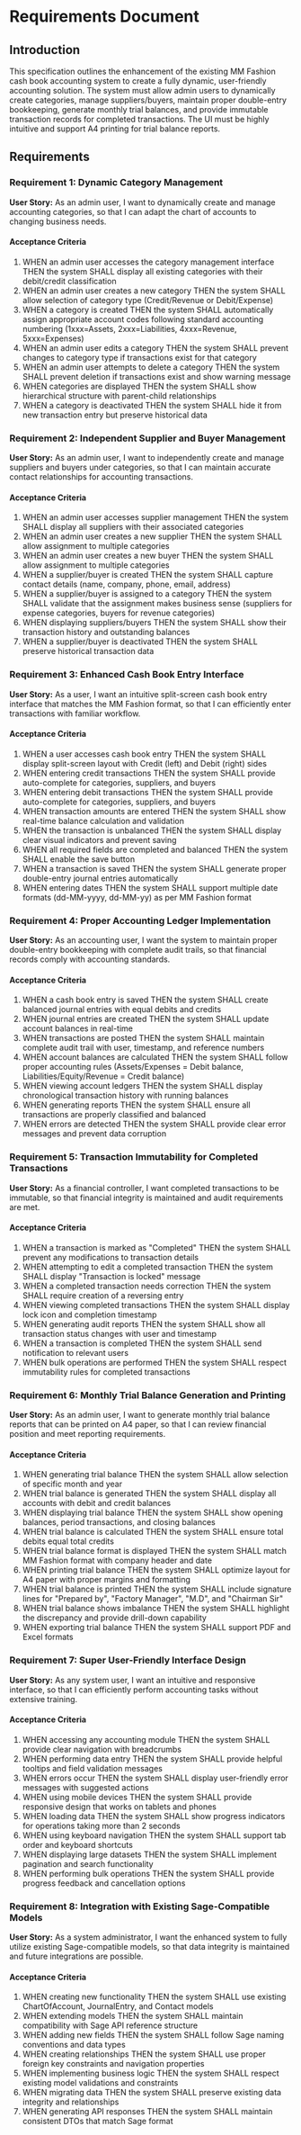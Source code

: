 # Requirements Document

## Introduction

This specification outlines the enhancement of the existing MM Fashion cash book accounting system to create a fully dynamic, user-friendly accounting solution. The system must allow admin users to dynamically create categories, manage suppliers/buyers, maintain proper double-entry bookkeeping, generate monthly trial balances, and provide immutable transaction records for completed transactions. The UI must be highly intuitive and support A4 printing for trial balance reports.

## Requirements

### Requirement 1: Dynamic Category Management

**User Story:** As an admin user, I want to dynamically create and manage accounting categories, so that I can adapt the chart of accounts to changing business needs.

#### Acceptance Criteria

1. WHEN an admin user accesses the category management interface THEN the system SHALL display all existing categories with their debit/credit classification
2. WHEN an admin user creates a new category THEN the system SHALL allow selection of category type (Credit/Revenue or Debit/Expense)
3. WHEN a category is created THEN the system SHALL automatically assign appropriate account codes following standard accounting numbering (1xxx=Assets, 2xxx=Liabilities, 4xxx=Revenue, 5xxx=Expenses)
4. WHEN an admin user edits a category THEN the system SHALL prevent changes to category type if transactions exist for that category
5. WHEN an admin user attempts to delete a category THEN the system SHALL prevent deletion if transactions exist and show warning message
6. WHEN categories are displayed THEN the system SHALL show hierarchical structure with parent-child relationships
7. WHEN a category is deactivated THEN the system SHALL hide it from new transaction entry but preserve historical data

### Requirement 2: Independent Supplier and Buyer Management

**User Story:** As an admin user, I want to independently create and manage suppliers and buyers under categories, so that I can maintain accurate contact relationships for accounting transactions.

#### Acceptance Criteria

1. WHEN an admin user accesses supplier management THEN the system SHALL display all suppliers with their associated categories
2. WHEN an admin user creates a new supplier THEN the system SHALL allow assignment to multiple categories
3. WHEN an admin user creates a new buyer THEN the system SHALL allow assignment to multiple categories  
4. WHEN a supplier/buyer is created THEN the system SHALL capture contact details (name, company, phone, email, address)
5. WHEN a supplier/buyer is assigned to a category THEN the system SHALL validate that the assignment makes business sense (suppliers for expense categories, buyers for revenue categories)
6. WHEN displaying suppliers/buyers THEN the system SHALL show their transaction history and outstanding balances
7. WHEN a supplier/buyer is deactivated THEN the system SHALL preserve historical transaction data

### Requirement 3: Enhanced Cash Book Entry Interface

**User Story:** As a user, I want an intuitive split-screen cash book entry interface that matches the MM Fashion format, so that I can efficiently enter transactions with familiar workflow.

#### Acceptance Criteria

1. WHEN a user accesses cash book entry THEN the system SHALL display split-screen layout with Credit (left) and Debit (right) sides
2. WHEN entering credit transactions THEN the system SHALL provide auto-complete for categories, suppliers, and buyers
3. WHEN entering debit transactions THEN the system SHALL provide auto-complete for categories, suppliers, and buyers
4. WHEN transaction amounts are entered THEN the system SHALL show real-time balance calculation and validation
5. WHEN the transaction is unbalanced THEN the system SHALL display clear visual indicators and prevent saving
6. WHEN all required fields are completed and balanced THEN the system SHALL enable the save button
7. WHEN a transaction is saved THEN the system SHALL generate proper double-entry journal entries automatically
8. WHEN entering dates THEN the system SHALL support multiple date formats (dd-MM-yyyy, dd-MM-yy) as per MM Fashion format

### Requirement 4: Proper Accounting Ledger Implementation

**User Story:** As an accounting user, I want the system to maintain proper double-entry bookkeeping with complete audit trails, so that financial records comply with accounting standards.

#### Acceptance Criteria

1. WHEN a cash book entry is saved THEN the system SHALL create balanced journal entries with equal debits and credits
2. WHEN journal entries are created THEN the system SHALL update account balances in real-time
3. WHEN transactions are posted THEN the system SHALL maintain complete audit trail with user, timestamp, and reference numbers
4. WHEN account balances are calculated THEN the system SHALL follow proper accounting rules (Assets/Expenses = Debit balance, Liabilities/Equity/Revenue = Credit balance)
5. WHEN viewing account ledgers THEN the system SHALL display chronological transaction history with running balances
6. WHEN generating reports THEN the system SHALL ensure all transactions are properly classified and balanced
7. WHEN errors are detected THEN the system SHALL provide clear error messages and prevent data corruption

### Requirement 5: Transaction Immutability for Completed Transactions

**User Story:** As a financial controller, I want completed transactions to be immutable, so that financial integrity is maintained and audit requirements are met.

#### Acceptance Criteria

1. WHEN a transaction is marked as "Completed" THEN the system SHALL prevent any modifications to transaction details
2. WHEN attempting to edit a completed transaction THEN the system SHALL display "Transaction is locked" message
3. WHEN a completed transaction needs correction THEN the system SHALL require creation of a reversing entry
4. WHEN viewing completed transactions THEN the system SHALL display lock icon and completion timestamp
5. WHEN generating audit reports THEN the system SHALL show all transaction status changes with user and timestamp
6. WHEN a transaction is completed THEN the system SHALL send notification to relevant users
7. WHEN bulk operations are performed THEN the system SHALL respect immutability rules for completed transactions

### Requirement 6: Monthly Trial Balance Generation and Printing

**User Story:** As an admin user, I want to generate monthly trial balance reports that can be printed on A4 paper, so that I can review financial position and meet reporting requirements.

#### Acceptance Criteria

1. WHEN generating trial balance THEN the system SHALL allow selection of specific month and year
2. WHEN trial balance is generated THEN the system SHALL display all accounts with debit and credit balances
3. WHEN displaying trial balance THEN the system SHALL show opening balances, period transactions, and closing balances
4. WHEN trial balance is calculated THEN the system SHALL ensure total debits equal total credits
5. WHEN trial balance format is displayed THEN the system SHALL match MM Fashion format with company header and date
6. WHEN printing trial balance THEN the system SHALL optimize layout for A4 paper with proper margins and formatting
7. WHEN trial balance is printed THEN the system SHALL include signature lines for "Prepared by", "Factory Manager", "M.D", and "Chairman Sir"
8. WHEN trial balance shows imbalance THEN the system SHALL highlight the discrepancy and provide drill-down capability
9. WHEN exporting trial balance THEN the system SHALL support PDF and Excel formats

### Requirement 7: Super User-Friendly Interface Design

**User Story:** As any system user, I want an intuitive and responsive interface, so that I can efficiently perform accounting tasks without extensive training.

#### Acceptance Criteria

1. WHEN accessing any accounting module THEN the system SHALL provide clear navigation with breadcrumbs
2. WHEN performing data entry THEN the system SHALL provide helpful tooltips and field validation messages
3. WHEN errors occur THEN the system SHALL display user-friendly error messages with suggested actions
4. WHEN using mobile devices THEN the system SHALL provide responsive design that works on tablets and phones
5. WHEN loading data THEN the system SHALL show progress indicators for operations taking more than 2 seconds
6. WHEN using keyboard navigation THEN the system SHALL support tab order and keyboard shortcuts
7. WHEN displaying large datasets THEN the system SHALL implement pagination and search functionality
8. WHEN performing bulk operations THEN the system SHALL provide progress feedback and cancellation options

### Requirement 8: Integration with Existing Sage-Compatible Models

**User Story:** As a system administrator, I want the enhanced system to fully utilize existing Sage-compatible models, so that data integrity is maintained and future integrations are possible.

#### Acceptance Criteria

1. WHEN creating new functionality THEN the system SHALL use existing ChartOfAccount, JournalEntry, and Contact models
2. WHEN extending models THEN the system SHALL maintain compatibility with Sage API reference structure
3. WHEN adding new fields THEN the system SHALL follow Sage naming conventions and data types
4. WHEN creating relationships THEN the system SHALL use proper foreign key constraints and navigation properties
5. WHEN implementing business logic THEN the system SHALL respect existing model validations and constraints
6. WHEN migrating data THEN the system SHALL preserve existing data integrity and relationships
7. WHEN generating API responses THEN the system SHALL maintain consistent DTOs that match Sage format